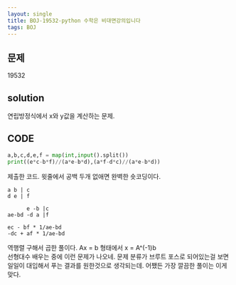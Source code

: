 ```yaml
---
layout: single
title: BOJ-19532-python 수학은 비대면강의입니다
tags: BOJ
---
```


## 문제  
19532

## solution  
연립방정식에서 x와 y값을 계산하는 문제.

## CODE  

```python
a,b,c,d,e,f = map(int,input().split())
print((e*c-b*f)//(a*e-b*d),(a*f-d*c)//(a*e-b*d))
```
제출한 코드. 윗줄에서 공백 두개 없애면 완벽한 숏코딩이다.

```
a b | c
d e | f

      e -b |c
ae-bd -d a |f

ec - bf * 1/ae-bd
-dc + af * 1/ae-bd
```
역행렬 구해서 곱한 풀이다. Ax = b 형태에서 x = A^(-1)b  
선형대수 배우는 중에 이런 문제가 나오네. 문제 분류가 브루트 포스로 되어있는걸 보면 일일이 대입해서 푸는 결과를 원한것으로 생각되는데. 어쨌든 가장 깔끔한 풀이는 이게 맞다.